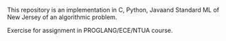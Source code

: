 This repository is an implementation in C, Python, Javaand Standard ML of New Jersey of an algorithmic problem.

Exercise for assignment in PROGLANG/ECE/NTUA course.
